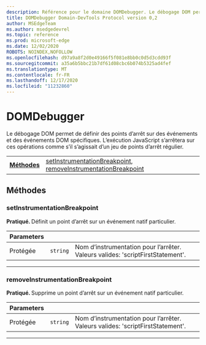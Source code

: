 ```yaml
---
description: Référence pour le domaine DOMDebugger. Le débogage DOM permet de définir des points d’arrêt sur des événements et des événements DOM spécifiques. L’exécution JavaScript s’arrêtera sur ces opérations comme s’il s’agissait d’un jeu de points d’arrêt régulier.
title: DOMDebugger Domain-DevTools Protocol version 0,2
author: MSEdgeTeam
ms.author: msedgedevrel
ms.topic: reference
ms.prod: microsoft-edge
ms.date: 12/02/2020
ROBOTS: NOINDEX,NOFOLLOW
ms.openlocfilehash: d97a9a8f2d0e49166f5f081e8bb0c0d5d3cdd93f
ms.sourcegitcommit: a35a6b5bbc21b7df61d08cbc6b074b5325ad4fef
ms.translationtype: MT
ms.contentlocale: fr-FR
ms.lasthandoff: 12/17/2020
ms.locfileid: "11232860"
---
```

# DOMDebugger

Le débogage DOM permet de définir des points d’arrêt sur des événements et des événements DOM spécifiques. L’exécution JavaScript s’arrêtera sur ces opérations comme s’il s’agissait d’un jeu de points d’arrêt régulier.

| | |
|-|-|
| [**Méthodes**](#methods) | [setInstrumentationBreakpoint](#setinstrumentationbreakpoint), [removeInstrumentationBreakpoint](#removeinstrumentationbreakpoint) |
## Méthodes

### setInstrumentationBreakpoint
<span><b>Pratiqué. </b></span>Définit un point d’arrêt sur un événement natif particulier.

<table>
    <thead>
        <tr>
            <th>Parameters</th>
            <th></th>
            <th></th>
        </tr>
    </thead>
    <tbody>
        <tr>
            <td>Protégée</td>
            <td><code class="flyout">string</code></td>
            <td>Nom d’instrumentation pour l’arrêter. Valeurs valides: 'scriptFirstStatement'.</td>
        </tr>
    </tbody>
</table>
</p>

---

### removeInstrumentationBreakpoint
<span><b>Pratiqué. </b></span>Supprime un point d’arrêt sur un événement natif particulier.

<table>
    <thead>
        <tr>
            <th>Parameters</th>
            <th></th>
            <th></th>
        </tr>
    </thead>
    <tbody>
        <tr>
            <td>Protégée</td>
            <td><code class="flyout">string</code></td>
            <td>Nom d’instrumentation pour l’arrêter. Valeurs valides: 'scriptFirstStatement'.</td>
        </tr>
    </tbody>
</table>
</p>

---
